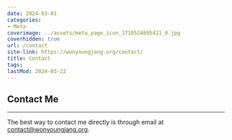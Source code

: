 ```yaml
---
date: 2024-03-01
categories:
- Meta
coverimage: ../assets/meta_page_icon_1710524695411_0.jpg
coverhidden: true
url: /contact
site-link: https://wonyoungjang.org/contact/
title: Contact
tags:
lastMod: 2024-03-22
---
```

## Contact Me

---

The best way to contact me directly is through email at [contact@wonyoungjang.org](mailto:contact@wonyoungjang.org).
